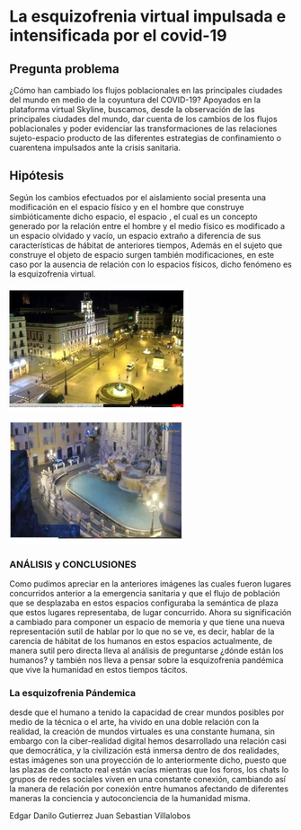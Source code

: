 # **La esquizofrenia virtual impulsada e intensificada por el covid-19**
## **Pregunta problema** 

¿Cómo han cambiado los flujos poblacionales en las principales ciudades del mundo en medio de la coyuntura del COVID-19?
Apoyados en la plataforma virtual Skyline, buscamos, desde la observación de las principales ciudades del mundo, dar cuenta de los cambios de los flujos poblacionales y poder evidenciar las transformaciones de las relaciones sujeto-espacio producto de las diferentes estrategias de confinamiento o cuarentena impulsados ante la crisis sanitaria.

## Hipótesis

Según los cambios efectuados por el aislamiento social presenta una modificación en el espacio físico y en el hombre que construye simbióticamente dicho espacio, el espacio , el cual es un concepto generado por la relación entre el hombre y el medio físico es modificado a un espacio olvidado y vacío, un espacio extraño a diferencia de sus características de hábitat de anteriores tiempos, Además en el sujeto que construye el objeto de espacio surgen también modificaciones, en este caso por la ausencia de relación con lo espacios físicos, dicho fenómeno es la esquizofrenia virtual.

![Madrid](https://github.com/juanvillalobos199/Esquizofrenia-Virtual/blob/master/madrid.JPG)

![Roma](https://github.com/juanvillalobos199/Esquizofrenia-Virtual/blob/master/roma.JPG)

### ANÁLISIS y CONCLUSIONES

Como pudimos apreciar en la anteriores imágenes las cuales fueron lugares concurridos anterior a la emergencia sanitaria y que el flujo de población que se desplazaba en estos espacios configuraba la semántica de plaza que estos lugares representaba, de lugar concurrido.
Ahora su significación a cambiado para componer un espacio de memoria y que tiene una nueva representación sutil de hablar por lo que no se ve, es decir, hablar de la carencia de hábitat de los humanos en estos espacios actualmente, de manera sutil pero directa lleva al análisis de preguntarse ¿dónde están los humanos? y también nos lleva a pensar sobre la esquizofrenia pandémica que vive la humanidad en estos tiempos tácitos.

### La esquizofrenia Pándemica

desde que el humano a  tenido la capacidad de crear mundos posibles por medio de la técnica o el arte, ha vivido en una doble relación con la realidad, la creación de mundos virtuales es una constante humana, sin embargo con la ciber-realidad digital hemos desarrollado una relación casi que democrática, y la civilización está inmersa dentro de dos realidades, estas imágenes son una proyección de lo anteriormente dicho, puesto que las plazas de contacto real están vacías mientras que los foros, los chats lo grupos de redes sociales viven en una constante conexión, cambiando así la manera de relación por conexión entre humanos afectando de diferentes maneras la conciencia y autoconciencia de la humanidad misma.

Edgar Danilo Gutierrez
Juan Sebastian Villalobos
